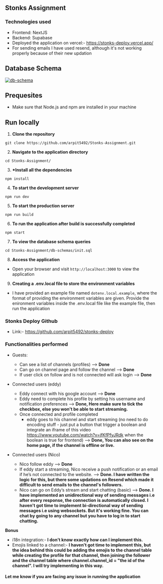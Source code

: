 ## Stonks Assignment

### Technologies used

- Frontend: NextJS
- Backend: Supabase
- Deployed the application on vercel:- https://stonks-deploy.vercel.app/
- For sending emails I have used resend, although it's not working properly because of their new updation

## Database Schema

<a href="https://dbdiagram.io/d/66865f299939893dae06cee7" target="_blank">
    <img src="https://github.com/arpit5492/Stonks-Assignment/assets/48523103/ad531656-7827-4af3-9df6-a6c13fba081c" alt="db-schema">
</a>

## Prequesites

- Make sure that Node.js and npm are installed in your machine

## Run locally

1. **Clone the repository**

```
git clone https://github.com/arpit5492/Stonks-Assignment.git
```

2. **Navigate to the application directory**

```
cd Stonks-Assignment/
```

3. **\*Install all the dependencies**

```
npm install
```

4. **To start the development server**

```
npm run dev
```

5. **To start the production server**

```
npm run build
```

6. **To run the application after build is successfully completed**

```
npm start
```

7. **To view the database schema queries**

```
cd Stonks-Assignment/db-schemas/init.sql
```

8. **Access the application**

- Open your browser and visit `http://localhost:3000` to view the application

9. **Creating a .env.local file to store the environment variables**

- I have provided an example file named `dotenv.local.example`, where the format of providing the environment variables are given. Provide the enironment variables inside the .env.local file like the example file, then run the application

### Stonks Deploy Github

- Link:- https://github.com/arpit5492/stonks-deploy

### Functionalities performed

- Guests:

  - Can see a list of channels (profiles) --> **Done**
  - Can go on channel page and follow the channel --> **Done**
  - If user click on follow and is not connected will ask login --> **Done**

- Connected users (eddy)

  - Eddy connect with his google account --> **Done**
  - Eddy need to complete his profile by setting his username and notification preferences --> **Done, Here make sure to tick the checkbox, else you won't be able to start streaming.**
  - Once connected and profile completed
    - eddy goes to his channel and start streaming (no need to do encoding stuff - just put a button that trigger a boolean and integrate an iframe of this video https://www.youtube.com/watch?v=jfKfPfyJRdk when the boolean is true for frontend) --> **Done, You can also see on the home page, if the channel is offline or live.**

- Connected users (Nico)
  - Nico follow eddy --> **Done**
  - If eddy start a streaming, Nico receive a push notification or an email if he’s not connected to the website. --> **Done. I have written the logic for this, but there some updations on Resend which made it difficult to send emails to the channel's followers.**
  - Nico can go on Eddy’s stream and start chatting (basic) --> **Done. I have implemented an unidirectional way of sending messages i.e after every response, the connection is automatically closed. I haven't got time to implement bi-directional way of sending messages i.e using websockets. But it's working fine. You can chat by going to any channel but you have to log in to start chatting.**

**Bonus**

- i18n integration:- **I don't know exactly how can I implement this.**
- Emojis linked to a channel:- **I haven't got time to implement this, but the idea behind this could be adding the emojis to the channel table while creating the profile for that channel, then joining the follower and the channel table where channel.channel_id = "the id of the channel". I will try implementing in this way.**

#### Let me know if you are facing any issue in running the application
